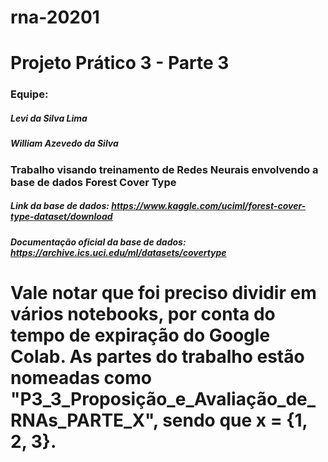 # rna-20201
# Projeto Prático 3 - Parte 3

### Equipe:
##### Levi da Silva Lima
##### William Azevedo da Silva

### Trabalho visando treinamento de Redes Neurais envolvendo a base de dados Forest Cover Type

##### Link da base de dados: https://www.kaggle.com/uciml/forest-cover-type-dataset/download
##### Documentação oficial da base de dados: https://archive.ics.uci.edu/ml/datasets/covertype


# Vale notar que foi preciso dividir em vários notebooks, por conta do tempo de expiração do Google Colab. As partes do trabalho estão nomeadas como "P3_3_Proposição_e_Avaliação_de_RNAs_PARTE_X", sendo que x = {1, 2, 3}.
